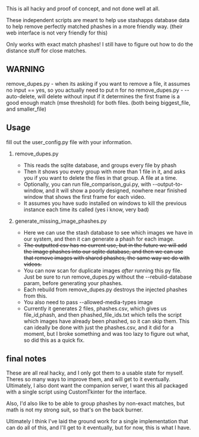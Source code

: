 This is all hacky and proof of concept, and not done well at all.

These independent scripts are meant to help use stashapps database data to help remove perfectly matched phashes in a more friendly way.
(their web interface is not very friendly for this)

Only works with exact match phashes! I still have to figure out how to do the distance stuff for close matches.

## WARNING
remove_dupes.py - when its asking if you want to remove a file, it assumes no input == yes, so you actually need to put n for no
remove_dupes.py - --auto-delete, will delete without input if it determines the first frame is a good enough match (mse threshold) for both files. (both being biggest_file, and smaller_file)

## Usage

fill out the user_config.py file with your information.

1. remove_dupes.py
    - This reads the sqlite database, and groups every file by phash
    - Then it shows you every group with more than 1 file in it, and asks you if you want to delete the files in that group. A file at a time.
    - Optionally, you can run file_comparison_gui.py, with --output-to-window, and it will show a poorly designed, nowhere near finished window that shows the first frame for each video.
    - It assumes you have sudo installed on windows to kill the previous instance each time its called (yes i know, very bad)

2.  generate_missing_image_phashes.py
    - Here we can use the stash database to see which images we have in our system, and then it can generate a phash for each image.
    - ~~The outputted csv has no current use, but in the future we will add the image phashes into our sqlite database, and then we can use that remove images with shared phashes, the same way we do with videos.~~
    - You can now scan for duplicate images *after* running this py file. Just be sure to run remove_dupes.py without the --rebuild-database param, before generating your phashes.
    - Each rebuild from remove_dupes.py destroys the injected phashes from this.
    - You also need to pass --allowed-media-types image
    - Currently it generates 2 files, phashes.csv, which gives us file_id,phash, and then phashed_file_ids.txt which tells the script which images have already been phashed, so it can skip them. This can ideally be done with just the phashes.csv, and it did for a moment, but I broke something and was too lazy to figure out what, so did this as a quick fix.


## final notes

These are all real hacky, and I only got them to a usable state for myself. Theres so many ways to improve them, and will get to it eventually.
Ultimately, I also dont want the companion server, I want this all packaged with a single script using CustomTkinter for the interface.

Also, I'd also like to be able to group phashes by non-exact matches, but math is not my strong suit, so that's on the back burner.

Ultimately I think I've laid the ground work for a single implementation that can do all of this, and I'll get to it eventually, but for now, this is what I have.
